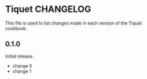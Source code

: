 # Tiquet CHANGELOG

This file is used to list changes made in each version of the Tiquet cookbook.

## 0.1.0

Initial release.

- change 0
- change 1
